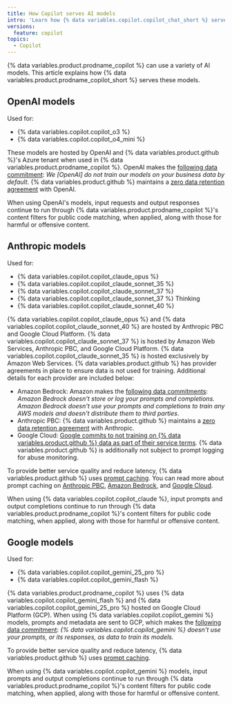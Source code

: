 ```yaml
---
title: How Copilot serves AI models
intro: 'Learn how {% data variables.copilot.copilot_chat_short %} serves different AI models.'
versions:
  feature: copilot
topics:
  - Copilot
---
```


{% data variables.product.prodname_copilot %} can use a variety of AI models. This article explains how {% data variables.product.prodname_copilot_short %} serves these models.

## OpenAI models

Used for:

* {% data variables.copilot.copilot_o3 %}
* {% data variables.copilot.copilot_o4_mini %}

These models are hosted by OpenAI and {% data variables.product.github %}'s Azure tenant when used in {% data variables.product.prodname_copilot %}. OpenAI makes the [following data commitment](https://openai.com/enterprise-privacy/): _We [OpenAI] do not train our models on your business data by default_. {% data variables.product.github %} maintains a [zero data retention agreement](https://platform.openai.com/docs/guides/your-data) with OpenAI.

When using OpenAI's models, input requests and output responses continue to run through {% data variables.product.prodname_copilot %}'s content filters for public code matching, when applied, along with those for harmful or offensive content.

## Anthropic models

Used for:

* {% data variables.copilot.copilot_claude_opus %}
* {% data variables.copilot.copilot_claude_sonnet_35 %}
* {% data variables.copilot.copilot_claude_sonnet_37 %}
* {% data variables.copilot.copilot_claude_sonnet_37 %} Thinking
* {% data variables.copilot.copilot_claude_sonnet_40 %}

{% data variables.copilot.copilot_claude_opus %} and {% data variables.copilot.copilot_claude_sonnet_40 %} are hosted by Anthropic PBC and Google Cloud Platform. {% data variables.copilot.copilot_claude_sonnet_37 %} is hosted by Amazon Web Services, Anthropic PBC, and Google Cloud Platform. {% data variables.copilot.copilot_claude_sonnet_35 %} is hosted exclusively by Amazon Web Services. {% data variables.product.github %} has provider agreements in place to ensure data is not used for training. Additional details for each provider are included below:

* Amazon Bedrock: Amazon makes the [following data commitments](https://docs.aws.amazon.com/bedrock/latest/userguide/data-protection.html): _Amazon Bedrock doesn't store or log your prompts and completions. Amazon Bedrock doesn't use your prompts and completions to train any AWS models and doesn't distribute them to third parties_.
* Anthropic PBC: {% data variables.product.github %} maintains a [zero data retention agreement](https://privacy.anthropic.com/en/articles/8956058-i-have-a-zero-retention-agreement-with-anthropic-what-products-does-it-apply-to) with Anthropic.
* Google Cloud: [Google commits to not training on {% data variables.product.github %} data as part of their service terms](https://cloud.google.com/vertex-ai/generative-ai/docs/data-governance). {% data variables.product.github %} is additionally not subject to prompt logging for abuse monitoring.

To provide better service quality and reduce latency, {% data variables.product.github %} uses [prompt caching](https://docs.anthropic.com/en/docs/build-with-claude/prompt-caching). You can read more about prompt caching on [Anthropic PBC](https://docs.anthropic.com/en/docs/build-with-claude/prompt-caching), [Amazon Bedrock](https://docs.aws.amazon.com/bedrock/latest/userguide/prompt-caching.html), and [Google Cloud](https://cloud.google.com/vertex-ai/generative-ai/docs/partner-models/claude-prompt-caching).

When using {% data variables.copilot.copilot_claude %}, input prompts and output completions continue to run through {% data variables.product.prodname_copilot %}'s content filters for public code matching, when applied, along with those for harmful or offensive content.

## Google models

Used for:

* {% data variables.copilot.copilot_gemini_25_pro %}
* {% data variables.copilot.copilot_gemini_flash %}

{% data variables.product.prodname_copilot %} uses {% data variables.copilot.copilot_gemini_flash %} and {% data variables.copilot.copilot_gemini_25_pro %} hosted on Google Cloud Platform (GCP). When using {% data variables.copilot.copilot_gemini %} models, prompts and metadata are sent to GCP, which makes the [following data commitment](https://cloud.google.com/vertex-ai/generative-ai/docs/data-governance): _{% data variables.copilot.copilot_gemini %} doesn't use your prompts, or its responses, as data to train its models._

To provide better service quality and reduce latency, {% data variables.product.github %} uses [prompt caching](https://cloud.google.com/vertex-ai/generative-ai/docs/data-governance#customer_data_retention_and_achieving_zero_data_retention).

When using {% data variables.copilot.copilot_gemini %} models, input prompts and output completions continue to run through {% data variables.product.prodname_copilot %}'s content filters for public code matching, when applied, along with those for harmful or offensive content.

